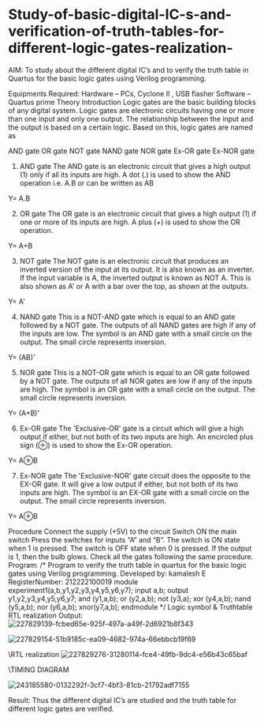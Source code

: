 # Study-of-basic-digital-IC-s-and-verification-of-truth-tables-for-different-logic-gates-realization-
 AIM:
To study about the different digital IC’s and to verify the truth table in Quartus for the basic logic gates using Verilog programming.

Equipments Required:
Hardware – PCs, Cyclone II , USB flasher
Software – Quartus prime
Theory
Introduction
Logic gates are the basic building blocks of any digital system. Logic gates are electronic circuits having one or more than one input and only one output. The relationship between the input and the output is based on a certain logic. Based on this, logic gates are named as

AND gate
OR gate
NOT gate
NAND gate
NOR gate
Ex-OR gate
Ex-NOR gate
1) AND gate
The AND gate is an electronic circuit that gives a high output (1) only if all its inputs are high. A dot (.) is used to show the AND operation i.e. A.B or can be written as AB

Y= A.B

2) OR gate
The OR gate is an electronic circuit that gives a high output (1) if one or more of its inputs are high. A plus (+) is used to show the OR operation.

Y= A+B

3) NOT gate
The NOT gate is an electronic circuit that produces an inverted version of the input at its output. It is also known as an inverter. If the input variable is A, the inverted output is known as NOT A. This is also shown as A' or A with a bar over the top, as shown at the outputs.

Y= A'

4) NAND gate
This is a NOT-AND gate which is equal to an AND gate followed by a NOT gate. The outputs of all NAND gates are high if any of the inputs are low. The symbol is an AND gate with a small circle on the output. The small circle represents inversion.

Y= (AB)’

5) NOR gate
This is a NOT-OR gate which is equal to an OR gate followed by a NOT gate. The outputs of all NOR gates are low if any of the inputs are high. The symbol is an OR gate with a small circle on the output. The small circle represents inversion.

Y= (A+B)’

6) Ex-OR gate
The 'Exclusive-OR' gate is a circuit which will give a high output if either, but not both of its two inputs are high. An encircled plus sign (⊕) is used to show the Ex-OR operation.

Y= A⊕B

7) Ex-NOR gate
The 'Exclusive-NOR' gate circuit does the opposite to the EX-OR gate. It will give a low output if either, but not both of its two inputs are high. The symbol is an EX-OR gate with a small circle on the output. The small circle represents inversion.

Y= A⊕B

Procedure
Connect the supply (+5V) to the circuit
Switch ON the main switch
Press the switches for inputs “A” and “B”. The switch is ON state when 1 is pressed. The switch is OFF state when 0 is pressed.
If the output is 1, then the bulb glows.
Check all the gates following the same procedure.
Program:
/*
Program to verify the truth table in quartus for the basic logic gates using Verilog programming.
Developed by: kamalesh E 
RegisterNumber: 212222100019
module experiment1(a,b,y1,y2,y3,y4,y5,y6,y7);
input a,b;
output y1,y2,y3,y4,y5,y6,y7;
and (y1,a,b);
or (y2,a,b);
not (y3,a);
xor (y4,a,b);
nand (y5,a,b);
nor (y6,a,b);
xnor(y7,a,b);
endmodule
*/
Logic symbol & Truthtable
RTL realization
Output:
![227829139-fcbed65e-925f-497a-a49f-2d6921b8f343](https://github.com/kamalesh2509/Study-of-basic-digital-IC-s-and-verification-of-truth-tables-for-different-logic-gates-realization-/assets/120444689/795ac913-c1e8-4a33-9b91-f5718225a332)

![227829154-51b9185c-ea09-4682-974a-66ebbcb19f69](https://github.com/kamalesh2509/Study-of-basic-digital-IC-s-and-verification-of-truth-tables-for-different-logic-gates-realization-/assets/120444689/13c8169e-a5c7-4aa9-a324-5be847906116)


\\RTL realization
![227829276-31280114-fce4-49fb-9dc4-e56b43c65baf](https://github.com/kamalesh2509/Study-of-basic-digital-IC-s-and-verification-of-truth-tables-for-different-logic-gates-realization-/assets/120444689/d1bd13d0-d634-4d60-8d58-180210aeae6d)

\\TIMING DIAGRAM


![243185580-0132292f-3cf7-4bf3-81cb-21792adf7155](https://github.com/kamalesh2509/Study-of-basic-digital-IC-s-and-verification-of-truth-tables-for-different-logic-gates-realization-/assets/120444689/5a442688-befc-4f7b-b548-a242aa8a4393)

Result:
Thus the different digital IC’s are studied and the truth table for different logic gates are verified.
